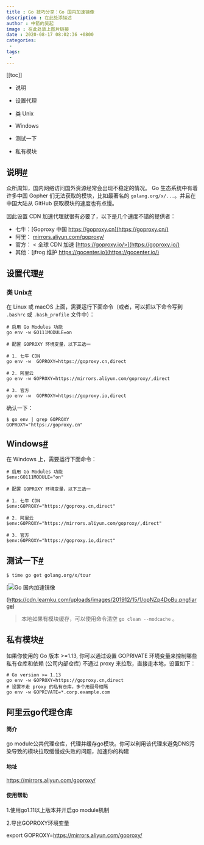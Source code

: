 ```yaml
---
title : Go 技巧分享：Go 国内加速镜像
description : 在此处添描述
author : 中箭的吴起
image : 在此处放上图片链接
date : 2020-08-17 08:02:36 +0800
categories:
 -
tags:
 -
---
```

[[toc]]
[](javascript:void(0);)

*   说明

*   设置代理

*   类 Unix

*   Windows

*   测试一下

*   私有模块

说明[#](#)
--------

众所周知，国内网络访问国外资源经常会出现不稳定的情况。 Go 生态系统中有着许多中国 Gopher 们无法获取的模块，比如最著名的 `golang.org/x/...`。并且在中国大陆从 GitHub 获取模块的速度也有点慢。

因此设置 CDN 加速代理就很有必要了，以下是几个速度不错的提供者：

*   七牛：[Goproxy 中国 https://goproxy.cn](https://goproxy.cn/)
*   阿里： [mirrors.aliyun.com/goproxy/](https://mirrors.aliyun.com/goproxy/)
*   官方： < 全球 CDN 加速 [https://goproxy.io/>](https://goproxy.io/)
*   其他：[jfrog 维护 https://gocenter.io](https://gocenter.io/)

设置代理[#](#)
----------

### 类 Unix[#](#)

在 Linux 或 macOS 上面，需要运行下面命令（或者，可以把以下命令写到 `.bashrc` 或 `.bash_profile` 文件中）：

    # 启用 Go Modules 功能
    go env -w GO111MODULE=on
    
    # 配置 GOPROXY 环境变量，以下三选一
    
    # 1. 七牛 CDN
    go env -w  GOPROXY=https://goproxy.cn,direct
    
    # 2. 阿里云
    go env -w GOPROXY=https://mirrors.aliyun.com/goproxy/,direct
    
    # 3. 官方
    go env -w  GOPROXY=https://goproxy.io,direct
    

确认一下：

    $ go env | grep GOPROXY
    GOPROXY="https://goproxy.cn"

Windows[#](#)
-------------

在 Windows 上，需要运行下面命令：

    # 启用 Go Modules 功能
    $env:GO111MODULE="on"
    
    # 配置 GOPROXY 环境变量，以下三选一
    
    # 1. 七牛 CDN
    $env:GOPROXY="https://goproxy.cn,direct"
    
    # 2. 阿里云
    $env:GOPROXY="https://mirrors.aliyun.com/goproxy/,direct"
    
    # 3. 官方
    $env:GOPROXY="https://goproxy.io,direct"

测试一下[#](#)
----------

    $ time go get golang.org/x/tour



[![Go 国内加速镜像](https://cdn.learnku.com/uploads/images/201912/15/1/opNZp4DoBu.png!large)

(https://cdn.learnku.com/uploads/images/201912/15/1/opNZp4DoBu.png!large)

> 本地如果有模块缓存，可以使用命令清空 `go clean --modcache` 。

私有模块[#](#)
----------

如果你使用的 Go 版本 >=1.13, 你可以通过设置 GOPRIVATE 环境变量来控制哪些私有仓库和依赖 (公司内部仓库) 不通过 proxy 来拉取，直接走本地，设置如下：

    # Go version >= 1.13
    go env -w GOPROXY=https://goproxy.cn,direct
    # 设置不走 proxy 的私有仓库，多个用逗号相隔
    go env -w GOPRIVATE=*.corp.example.com


## 阿里云go代理仓库
#### 简介

go module公共代理仓库，代理并缓存go模块。你可以利用该代理来避免DNS污染导致的模块拉取缓慢或失败的问题，加速你的构建

#### 地址

https://mirrors.aliyun.com/goproxy/

#### 使用帮助

1.使用go1.11以上版本并开启go module机制

2.导出GOPROXY环境变量

export GOPROXY=https://mirrors.aliyun.com/goproxy/